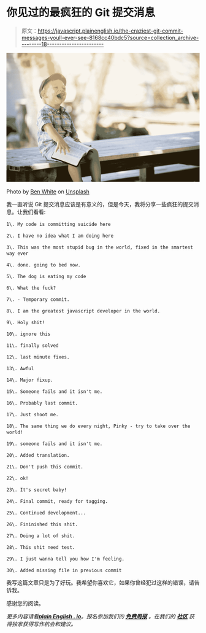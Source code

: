 # 你见过的最疯狂的 Git 提交消息

> 原文：<https://javascript.plainenglish.io/the-craziest-git-commit-messages-youll-ever-see-8168cc40bdc5?source=collection_archive---------18----------------------->

![](img/324a1dcf054b94f8b3662bf59b24d236.png)

Photo by [Ben White](https://unsplash.com/@benwhitephotography?utm_source=medium&utm_medium=referral) on [Unsplash](https://unsplash.com?utm_source=medium&utm_medium=referral)

我一直听说 Git 提交消息应该是有意义的，但是今天，我将分享一些疯狂的提交消息。让我们看看:

```
1\. My code is committing suicide here
```

```
2\. I have no idea what I am doing here
```

```
3\. This was the most stupid bug in the world, fixed in the smartest way ever
```

```
4\. done. going to bed now.
```

```
5\. The dog is eating my code
```

```
6\. What the fuck?
```

```
7\. - Temporary commit.
```

```
8\. I am the greatest javascript developer in the world.
```

```
9\. Holy shit!
```

```
10\. ignore this
```

```
11\. finally solved
```

```
12\. last minute fixes.
```

```
13\. Awful
```

```
14\. Major fixup.
```

```
15\. Someone fails and it isn't me.
```

```
16\. Probably last commit.
```

```
17\. Just shoot me.
```

```
18\. The same thing we do every night, Pinky - try to take over the world!
```

```
19\. someone fails and it isn't me.
```

```
20\. Added translation.
```

```
21\. Don't push this commit.
```

```
22\. ok!
```

```
23\. It's secret baby!
```

```
24\. Final commit, ready for tagging.
```

```
25\. Continued development...
```

```
26\. Fininished this shit.
```

```
27\. Doing a lot of shit.
```

```
28\. This shit need test.
```

```
29\. I just wanna tell you how I'm feeling.
```

```
30\. Added missing file in previous commit
```

我写这篇文章只是为了好玩。我希望你喜欢它，如果你曾经犯过这样的错误，请告诉我。

感谢您的阅读。

*更多内容请看*[***plain English . io***](http://plainenglish.io/)*。报名参加我们的* [***免费周报***](http://newsletter.plainenglish.io/) *。在我们的* [***社区***](https://discord.gg/GtDtUAvyhW) *获得独家获得写作机会和建议。*